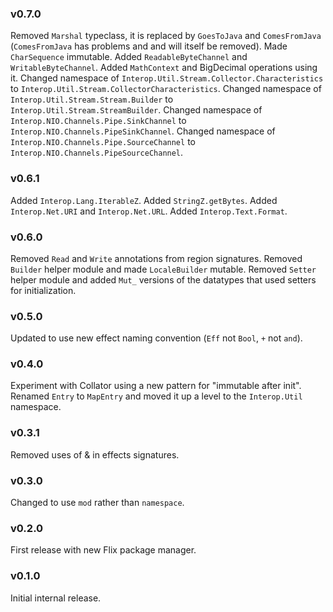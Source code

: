 ### v0.7.0
   Removed `Marshal` typeclass, it is replaced by `GoesToJava` and `ComesFromJava` (`ComesFromJava` has problems and and will itself be removed).
   Made `CharSequence` immutable.
   Added `ReadableByteChannel` and `WritableByteChannel`.
   Added `MathContext` and BigDecimal operations using it.
   Changed namespace of `Interop.Util.Stream.Collector.Characteristics` to `Interop.Util.Stream.CollectorCharacteristics`.
   Changed namespace of `Interop.Util.Stream.Stream.Builder` to `Interop.Util.Stream.StreamBuilder`.
   Changed namespace of `Interop.NIO.Channels.Pipe.SinkChannel` to `Interop.NIO.Channels.PipeSinkChannel`.
   Changed namespace of `Interop.NIO.Channels.Pipe.SourceChannel` to `Interop.NIO.Channels.PipeSourceChannel`.

### v0.6.1
   Added `Interop.Lang.IterableZ`.
   Added `StringZ.getBytes`.
   Added `Interop.Net.URI` and `Interop.Net.URL`.
   Added `Interop.Text.Format`.
   
### v0.6.0
   Removed `Read` and `Write` annotations from region signatures. 
   Removed `Builder` helper module and made `LocaleBuilder` mutable.
   Removed `Setter` helper module and added `Mut_` versions of the datatypes that used setters for initialization.

### v0.5.0
   Updated to use new effect naming convention (`Eff` not `Bool`, `+` not `and`).

### v0.4.0
   Experiment with Collator using a new pattern for "immutable after init".
   Renamed `Entry` to `MapEntry` and moved it up a level to the `Interop.Util` namespace.

### v0.3.1
   Removed uses of & in effects signatures.

### v0.3.0
   Changed to use `mod` rather than `namespace`.

### v0.2.0
   First release with new Flix package manager. 

### v0.1.0
   Initial internal release.
